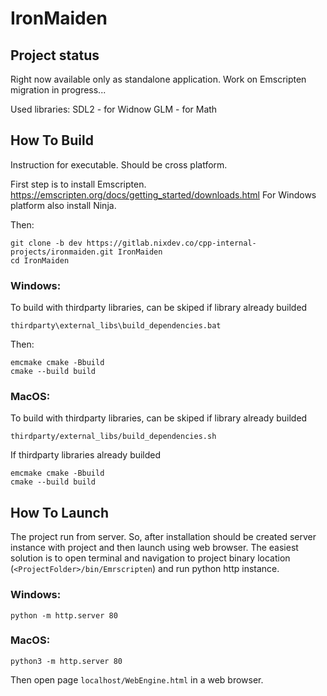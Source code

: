 # IronMaiden

## Project status

Right now available only as standalone application. Work on Emscripten migration in progress...

Used libraries:
SDL2 - for Widnow
GLM - for Math

## How To Build

Instruction for executable. Should be cross platform.

First step is to install Emscripten. https://emscripten.org/docs/getting_started/downloads.html
For Windows platform also install Ninja.

Then:
```
git clone -b dev https://gitlab.nixdev.co/cpp-internal-projects/ironmaiden.git IronMaiden
cd IronMaiden
```

### Windows:

To build with thirdparty libraries, can be skiped if library already builded
```
thirdparty\external_libs\build_dependencies.bat
```
Then:
```
emcmake cmake -Bbuild
cmake --build build
```

### MacOS:

To build with thirdparty libraries, can be skiped if library already builded
```
thirdparty/external_libs/build_dependencies.sh
```
If thirdparty libraries already builded
```
emcmake cmake -Bbuild
cmake --build build
```
## How To Launch

The project run from server. So, after installation should be created server instance with project and then launch using web browser.
The easiest solution is to open terminal and navigation to project binary location (```<ProjectFolder>/bin/Emrscripten```) and run python http instance.

### Windows:

```
python -m http.server 80
```

### MacOS:

```
python3 -m http.server 80
```

Then open page ```localhost/WebEngine.html``` in a web browser.